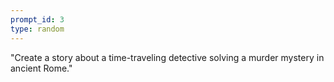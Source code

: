 ```yaml
---
prompt_id: 3
type: random
---
```


"Create a story about a time-traveling detective solving a murder mystery in ancient Rome."
